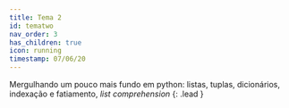 ```yaml
---
title: Tema 2
id: tematwo
nav_order: 3
has_children: true
icon: running
timestamp: 07/06/20
---
```


Mergulhando um pouco mais fundo em python: listas, tuplas, dicionários, indexação e fatiamento, *list comprehension*
{: .lead }

